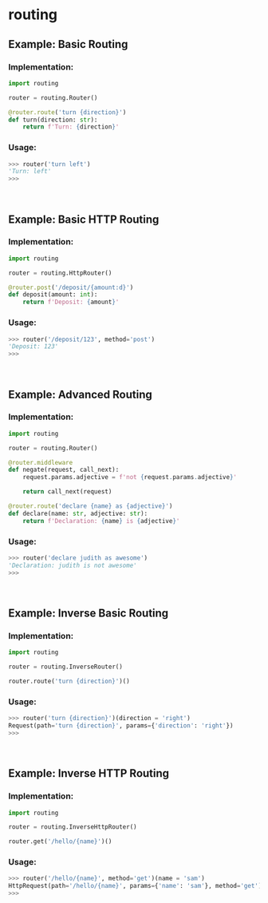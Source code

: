 # routing

## Example: Basic Routing

### Implementation:
```python
import routing

router = routing.Router()

@router.route('turn {direction}')
def turn(direction: str):
    return f'Turn: {direction}'
```

### Usage:
```python
>>> router('turn left')
'Turn: left'
>>>
```

<br>

## Example: Basic HTTP Routing

### Implementation:
```python
import routing

router = routing.HttpRouter()

@router.post('/deposit/{amount:d}')
def deposit(amount: int):
    return f'Deposit: {amount}'
```

### Usage:
```python
>>> router('/deposit/123', method='post')
'Deposit: 123'
>>>
```

<br>

## Example: Advanced Routing

### Implementation:
```python
import routing

router = routing.Router()

@router.middleware
def negate(request, call_next):
    request.params.adjective = f'not {request.params.adjective}'

    return call_next(request)

@router.route('declare {name} as {adjective}')
def declare(name: str, adjective: str):
    return f'Declaration: {name} is {adjective}'
```

### Usage:
```python
>>> router('declare judith as awesome')
'Declaration: judith is not awesome'
>>>
```

<br>

## Example: Inverse Basic Routing

### Implementation:
```python
import routing

router = routing.InverseRouter()

router.route('turn {direction}')()
```

### Usage:
```python
>>> router('turn {direction}')(direction = 'right')
Request(path='turn {direction}', params={'direction': 'right'})
>>>
```

<br>

## Example: Inverse HTTP Routing

### Implementation:
```python
import routing

router = routing.InverseHttpRouter()

router.get('/hello/{name}')()
```

### Usage:
```python
>>> router('/hello/{name}', method='get')(name = 'sam')
HttpRequest(path='/hello/{name}', params={'name': 'sam'}, method='get')
>>>
```
